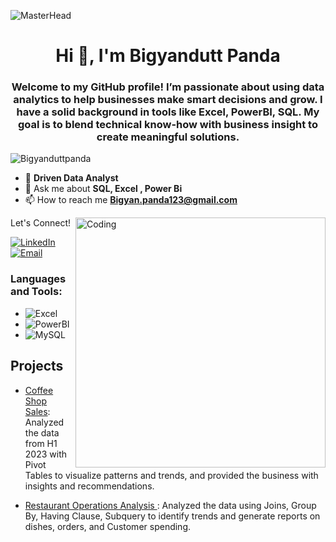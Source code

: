 ![MasterHead](https://nielseniq.com/wp-content/uploads/sites/4/2021/02/data-science-icon-animation-banner-clockwise-4.gif)
<h1 align="center">Hi 👋, I'm Bigyandutt Panda</h1>

<h3 align="center">Welcome to my GitHub profile! I’m passionate about using data analytics to help businesses make smart decisions and grow. I have a solid background in tools like Excel, PowerBI, SQL. My goal is to blend technical know-how with business insight to create meaningful solutions.</h3>

<p align="left"> <img src="https://komarev.com/ghpvc/?username=shibindataanalyst&label=Profile%20views&color=0e75b6&style=flat" alt="Bigyanduttpanda" /> </p>



- 💼 **Driven Data Analyst** 
- 💬 Ask me about **SQL, Excel , Power Bi** 
- 📫 How to reach me **Bigyan.panda123@gmail.com**
<img align="right" alt="Coding" width="400" src="https://static.wixstatic.com/media/2be1ce_864567900845418ebfd61e297637464d~mv2.gif">




Let's Connect!

[![LinkedIn](https://img.shields.io/badge/-LinkedIn-0077B5?style=flat-square&logo=linkedin&logoColor=white)](https://www.linkedin.com/in/bigyanduttpanda1/)
[![Email](https://img.shields.io/badge/-Email-D14836?style=flat-square&logo=gmail&logoColor=white)](mailto:bigyan.panda123@gmail.com)


<h3 align="left">Languages and Tools:</h3>

- ![Excel](https://img.shields.io/badge/-Excel-217346?style=flat-square&logo=microsoft-excel&logoColor=white)
- ![PowerBI](https://img.shields.io/badge/-PowerBI-F2C811?style=flat-square&logo=powerbi&logoColor=black)
- ![MySQL](https://img.shields.io/badge/-MySQL-4479A1?style=flat-square&logo=mysql&logoColor=white)

## Projects

- [Coffee Shop Sales](https://www.linkedin.com/feed/update/urn:li:activity:7211999522741178368/):  Analyzed the data from H1 2023 with Pivot Tables to visualize patterns and trends, and provided the business with insights and recommendations.

- [Restaurant Operations Analysis ](https://www.linkedin.com/feed/update/urn:li:activity:7209083293038743553/): Analyzed the data using Joins, Group By, Having Clause, Subquery to identify trends and generate reports on dishes, orders, and Customer spending.


   
